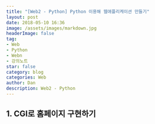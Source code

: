 ```yaml
---
title: "[Web2 - Python] Python 이용해 웹애플리케이션 만들기"
layout: post
date: 2018-05-10 16:36
image: /assets/images/markdown.jpg
headerImage: false
tag:
- Web
- Python
- Webn
- 강의노트
star: false
category: blog
categories: Web
author: Dan
description: Web2 - Python
---
```


## 1. CGI로 홈페이지 구현하기
